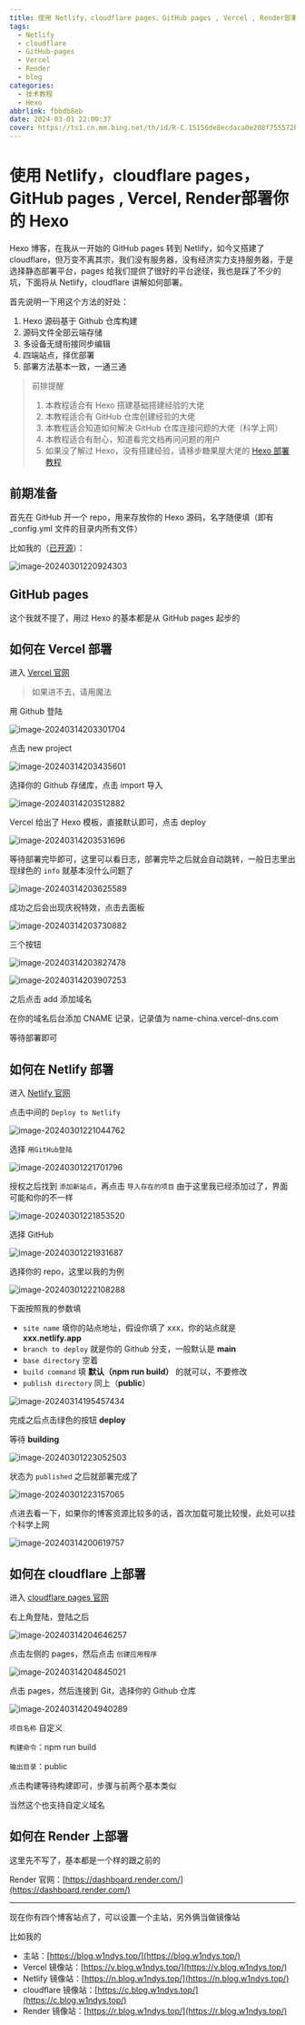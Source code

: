 ```yaml
---
title: 使用 Netlify，cloudflare pages，GitHub pages , Vercel , Render部署你的 Hexo
tags:
  - Netlify
  - cloudflare
  - GitHub-pages
  - Vercel
  - Render
  - blog
categories:
  - 技术教程
  - Hexo
abbrlink: fbbdb8eb
date: 2024-03-01 22:00:37
cover: https://ts1.cn.mm.bing.net/th/id/R-C.15156de8ecdaca0e208f755572b5217b?rik=SCL92Je0wYHVXg&riu=http%3a%2f%2fheibanbai.com.cn%2fimg%2fhexo.png&ehk=VywdH%2f1oS1u8iXWWEm11T%2bm0ntJ9pczrqS%2bktzxU3Mo%3d&risl=&pid=ImgRaw&r=0
---
```


# 使用 Netlify，cloudflare pages，GitHub pages , Vercel, Render部署你的 Hexo

Hexo 博客，在我从一开始的 GitHub pages 转到 Netlify，如今又搭建了 cloudflare，但万变不离其宗，我们没有服务器，没有经济实力支持服务器，于是选择静态部署平台，pages 给我们提供了很好的平台途径，我也是踩了不少的坑，下面将从 Netlify，cloudflare 讲解如何部署。

首先说明一下用这个方法的好处：

1. Hexo 源码基于 Github 仓库构建
2. 源码文件全部云端存储
3. 多设备无缝衔接同步编辑
4. 四端站点，择优部署
5. 部署方法基本一致，一通三通

> 前排提醒
>
> 1. 本教程适合有 Hexo 搭建基础搭建经验的大佬
> 2. 本教程适合有 GitHub 仓库创建经验的大佬
> 3. 本教程适合知道如何解决 GitHub 仓库连接问题的大佬（科学上网）
> 4. 本教程适合有耐心，知道看完文档再问问题的用户
> 5. 如果没了解过 Hexo，没有搭建经验，请移步糖果屋大佬的 [Hexo 部署教程](https://akilar.top/posts/6ef63e2d/#/)

## 前期准备

首先在 GitHub 开一个 repo，用来存放你的 Hexo 源码，名字随便填（即有\_config.yml 文件的目录内所有文件）

比如我的（[已开源](https://github.com/W1ndys/blog.w1ndys.top#/)）：

![image-20240301220924303](../img/mirror/image-20240301220924303.png)

## GitHub pages

这个我就不提了，用过 Hexo 的基本都是从 GitHub pages 起步的

## 如何在 Vercel 部署

进入 [Vercel 官网](https://vercel.com/)

> 如果进不去，请用魔法

用 Github 登陆

![image-20240314203301704](../img/mirror/image-20240314203301704.png)

点击 new project

![image-20240314203435601](../img/mirror/image-20240314203435601.png)

选择你的 Github 存储库，点击 import 导入

![image-20240314203512882](../img/mirror/image-20240314203512882.png)

Vercel 给出了 Hexo 模板，直接默认即可，点击 deploy

![image-20240314203531696](../img/mirror/image-20240314203531696.png)

等待部署完毕即可，这里可以看日志，部署完毕之后就会自动跳转，一般日志里出现绿色的 `info` 就基本没什么问题了

![image-20240314203625589](../img/mirror/image-20240314203625589.png)

成功之后会出现庆祝特效，点击去面板

![image-20240314203730882](../img/mirror/image-20240314203730882.png)

三个按钮

![image-20240314203827478](../img/mirror/image-20240314203827478.png)

![image-20240314203907253](../img/mirror/image-20240314203907253.png)

之后点击 add 添加域名

在你的域名后台添加 CNAME 记录，记录值为 name-china.vercel-dns.com

等待部署即可

## 如何在 Netlify 部署

进入 [Netlify 官网](https://www.netlify.com/)

点击中间的 `Deploy to Netlify`

![image-20240301221044762](../img/mirror/image-20240301221044762.png)

选择 `用GitHub登陆`

![image-20240301221701796](../img/mirror/image-20240301221701796.png)

授权之后找到 `添加新站点`，再点击 `导入存在的项目` 由于这里我已经添加过了，界面可能和你的不一样

![image-20240301221853520](../img/mirror/image-20240301221853520.png)

选择 GitHub

![image-20240301221931687](../img/mirror/image-20240301221931687.png)

选择你的 repo，这里以我的为例

![image-20240301222108288](../img/mirror/image-20240301222108288.png)

下面按照我的参数填

- `site name` 填你的站点地址，假设你填了 xxx，你的站点就是 **xxx.netlify.app**
- `branch to deploy` 就是你的 Github 分支，一般默认是 **main**
- `base directory` 空着
- `build command` 填 **默认（npm run build）** 的就可以，不要修改
- `publish directory` 同上（**public**）

![image-20240314195457434](../img/mirror/image-20240314195457434.png)

完成之后点击绿色的按钮 **deploy**

等待 **building**

![image-20240301223052503](../img/mirror/image-20240301223052503.png)

状态为 `published` 之后就部署完成了

![image-20240301223157065](../img/mirror/image-20240301223157065.png)

点进去看一下，如果你的博客资源比较多的话，首次加载可能比较慢，此处可以挂个科学上网

![image-20240314200619757](../img/mirror/image-20240314200619757.png)

## 如何在 cloudflare 上部署

进入 [cloudflare pages 官网](https://www.cloudflare-cn.com/)

右上角登陆，登陆之后

![image-20240314204646257](../img/mirror/image-20240314204646257.png)

点击左侧的 pages，然后点击 `创建应用程序`

![image-20240314204845021](../img/mirror/image-20240314204845021.png)

点击 pages，然后连接到 Git，选择你的 Github 仓库

![image-20240314204940289](../img/mirror/image-20240314204940289.png)

`项目名称` 自定义

`构建命令`：npm run build

`输出目录`：public

点击构建等待构建即可，步骤与前两个基本类似

当然这个也支持自定义域名

## 如何在 Render 上部署

这里先不写了，基本都是一个样的跟之前的

Render 官网：[https://dashboard.render.com/](https://dashboard.render.com/)

---

现在你有四个博客站点了，可以设置一个主站，另外俩当做镜像站

比如我的

- 主站：[https://blog.w1ndys.top/](https://blog.w1ndys.top/)
- Vercel 镜像站：[https://v.blog.w1ndys.top/](https://v.blog.w1ndys.top/)
- Netlify 镜像站：[https://n.blog.w1ndys.top/](https://n.blog.w1ndys.top/)
- cloudflare 镜像站：[https://c.blog.w1ndys.top/](https://c.blog.w1ndys.top/)
- Render 镜像站：[https://r.blog.w1ndys.top/](https://r.blog.w1ndys.top/)
